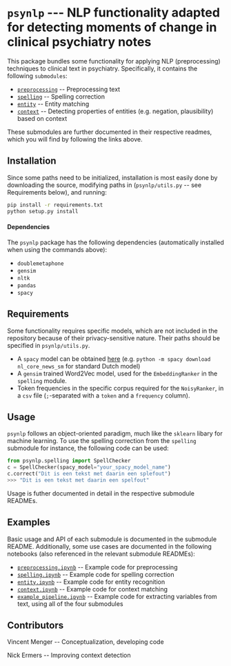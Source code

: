 
# `psynlp` --- NLP functionality adapted for detecting moments of change in clinical psychiatry notes

This package bundles some functionality for applying NLP (preprocessing) techniques to clinical text in psychiatry. Specifically, it contains the following `submodules`: 

* [`preprocessing`](docs/submodule_readmes/README_preprocessing.md) -- Preprocessing text
* [`spelling`](docs/submodule_readmes/README_spelling.md) -- Spelling correction
* [`entity`](docs/submodule_readmes/README_entity.md) -- Entity matching
* [`context`](docs/submodule_readmes/README_context.md) -- Detecting properties of entities (e.g. negation, plausibility) based on context

These submodules are further documented in their respective readmes, which you will find by following the links above. 

## Installation

Since some paths need to be initialized, installation is most easily done by downloading the source, modifying paths in (`psynlp/utils.py` -- see Requirements below), and running:

```sh
pip install -r requirements.txt
python setup.py install 
```

#### Dependencies

The `psynlp` package has the following dependencies (automatically installed when using the commands above):
* `doublemetaphone`
* `gensim`
* `nltk`
* `pandas`
* `spacy` 

## Requirements

Some functionality requires specific models, which are not included in the repository because of their privacy-sensitive nature. Their paths should be specified in `psynlp/utils.py`. 

* A `spacy` model can be obtained [here](https://spacy.io/models) (e.g. `python -m spacy download nl_core_news_sm` for standard Dutch model)
* A `gensim` trained Word2Vec model, used for the `EmbeddingRanker` in the `spelling` module.
* Token frequencies in the specific corpus required for the `NoisyRanker`, in a `csv` file (`;`-separated with a `token` and a `frequency` column).

## Usage

`psynlp` follows an object-oriented paradigm, much like the `sklearn` libary for machine learning. To use the spelling correction from the `spelling` submodule for instance, the following code can be used:

```python
from psynlp.spelling import SpellChecker
c = SpellChecker(spacy_model="your_spacy_model_name")
c.correct("Dit is een tekst met daarin een splefout")
>>> "Dit is een tekst met daarin een spelfout"
```

Usage is futher documented in detail in the respective submodule READMEs. 

## Examples

Basic usage and API of each submodule is documented in the submodule README. Additionally, some use cases are documented in the following notebooks (also referenced in the relevant submodule READMEs):

* [`preprocessing.ipynb`](docs/notebooks/preprocessing.ipynb) -- Example code for preprocessing
* [`spelling.ipynb`](docs/notebooks/spelling.ipynb) -- Example code for spelling correction
* [`entity.ipynb`](docs/notebooks/entity.ipynb) -- Example code for entity recognition
* [`context.ipynb`](docs/notebooks/context.ipynb) -- Example code for context matching
* [`example_pipeline.ipynb`](docs/notebooks/example_pipeline.ipynb) -- Example code for extracting variables from text, using all of the four submodules

## Contributors
Vincent Menger -- Conceptualization, developing code

Nick Ermers -- Improving context detection
